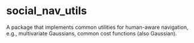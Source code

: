 # social_nav_utils

A package that implements common utilities for human-aware navigation, e.g., multivariate Gaussians, common cost functions (also Gaussian).
